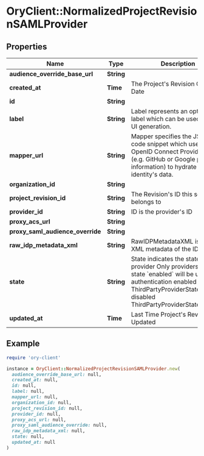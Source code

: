 # OryClient::NormalizedProjectRevisionSAMLProvider

## Properties

| Name | Type | Description | Notes |
| ---- | ---- | ----------- | ----- |
| **audience_override_base_url** | **String** |  | [optional] |
| **created_at** | **Time** | The Project&#39;s Revision Creation Date | [optional][readonly] |
| **id** | **String** |  | [optional] |
| **label** | **String** | Label represents an optional label which can be used in the UI generation. | [optional] |
| **mapper_url** | **String** | Mapper specifies the JSONNet code snippet which uses the OpenID Connect Provider&#39;s data (e.g. GitHub or Google profile information) to hydrate the identity&#39;s data. | [optional] |
| **organization_id** | **String** |  | [optional] |
| **project_revision_id** | **String** | The Revision&#39;s ID this schema belongs to | [optional] |
| **provider_id** | **String** | ID is the provider&#39;s ID | [optional] |
| **proxy_acs_url** | **String** |  | [optional] |
| **proxy_saml_audience_override** | **String** |  | [optional] |
| **raw_idp_metadata_xml** | **String** | RawIDPMetadataXML is the raw XML metadata of the IDP. | [optional] |
| **state** | **String** | State indicates the state of the provider  Only providers with state &#x60;enabled&#x60; will be used for authentication enabled ThirdPartyProviderStateEnabled disabled ThirdPartyProviderStateDisabled | [optional] |
| **updated_at** | **Time** | Last Time Project&#39;s Revision was Updated | [optional][readonly] |

## Example

```ruby
require 'ory-client'

instance = OryClient::NormalizedProjectRevisionSAMLProvider.new(
  audience_override_base_url: null,
  created_at: null,
  id: null,
  label: null,
  mapper_url: null,
  organization_id: null,
  project_revision_id: null,
  provider_id: null,
  proxy_acs_url: null,
  proxy_saml_audience_override: null,
  raw_idp_metadata_xml: null,
  state: null,
  updated_at: null
)
```

